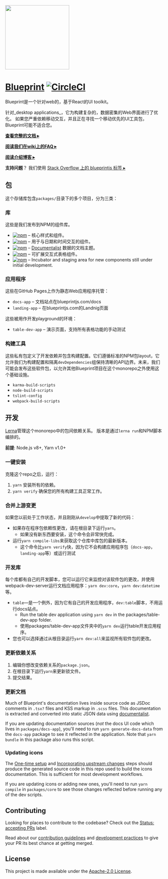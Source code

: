<img height="204" src="https://cloud.githubusercontent.com/assets/464822/20228152/d3f36dc2-a804-11e6-80ff-51ada2d13ea7.png">

# [Blueprint](http://blueprintjs.com/) [![CircleCI](https://circleci.com/gh/palantir/blueprint.svg?style=svg&circle-token=4725ab38f16004566d6430180663d7e7f9f5da9d)](https://circleci.com/gh/palantir/blueprint)

Blueprint是一个针对web的，基于React的UI toolkit。

针对_desktop applications_，它为构建复杂的，数据密集的Web界面进行了优化。
如果您严重依赖移动交互，并且正在寻找一个移动优先的UI工具包，Blueprint可能不适合您。

[**查看完整的文档 ▸**](http://blueprintjs.com/docs)

[**阅读我们在wiki上的FAQ ▸**](https://github.com/palantir/blueprint/wiki/Frequently-Asked-Questions)

[**阅读介绍博客 ▸**](https://medium.com/@palantir/scaling-product-design-with-blueprint-25492827bb4a)

**支持问题**？ 我们使用 [Stack Overflow 上的 blueprintjs 标签 ▸](http://stackoverflow.com/questions/tagged/blueprintjs)

## 包

这个存储库包含`packages/`目录下的多个项目，分为三类：

### 库

这些是我们发布到NPM的组件库。

- [![npm](https://img.shields.io/npm/v/@blueprintjs/core.svg?label=@blueprintjs/core)](https://www.npmjs.com/package/@blueprintjs/core) &ndash; 核心样式和组件。
- [![npm](https://img.shields.io/npm/v/@blueprintjs/datetime.svg?label=@blueprintjs/datetime)](https://www.npmjs.com/package/@blueprintjs/datetime) &ndash; 用于与日期和时间交互的组件。
- [![npm](https://img.shields.io/npm/v/@blueprintjs/docs.svg?label=@blueprintjs/docs)](https://www.npmjs.com/package/@blueprintjs/docs) &ndash; [Documentalist](https://github.com/palantir/documentalist) 数据的文档主题。
- [![npm](https://img.shields.io/npm/v/@blueprintjs/table.svg?label=@blueprintjs/table)](https://www.npmjs.com/package/@blueprintjs/table) &ndash; 可扩展交互式表格组件。
- [![npm](https://img.shields.io/npm/v/@blueprintjs/labs.svg?label=@blueprintjs/labs)](https://www.npmjs.com/package/@blueprintjs/labs) &ndash; Incubator and staging area for new components still under initial development.

### 应用程序

这些在GitHub Pages上作为静态Web应用程序托管：

- `docs-app` &ndash; 文档站点在blueprintjs.com/docs
- `landing-app` &ndash; 在blueprintjs.com的Landnig页面

这些被用作开发playground的环境：

- `table-dev-app` &ndash; 演示页面，支持所有表格功能的手动测试

### 构建工具

这些私有包定义了开发依赖并包含构建配置。它们遵循标准的NPM包layout，它允许我们为构建配置和隔离`devDependencies`组保持清晰的API边界。未来，我们可能会发布这些软件包，以允许其他Blueprint项目在这个monorepo之外使用这个基础设施。

- `karma-build-scripts`
- `node-build-scripts`
- `tslint-config`
- `webpack-build-scripts`

## 开发

[Lerna](https://lernajs.io/)管理这个monorepo中的包间依赖关系。
版本是通过`lerna run`和NPM脚本编排的。

__前提__: Node.js v8+, Yarn v1.0+

### 一键安装

克隆这个repo之后，运行：

1. `yarn` 安装所有的依赖。
1. `yarn verify` 确保您的所有构建工具正常工作。

### 合并上游变更

如果您以前处于工作状态，并且刚刚从`develop`中提取了新的代码：

- 如果存在程序包依赖性更改，请在根目录下运行`yarn`。
  - 如果没有新东西要安装，这个命令会非常快完成。
- 运行`yarn compile-libs`来获取这个仓库中库包的最新版本。
  - 这个命令比`yarn verify`快，因为它不会构建应用程序包（`docs-app`，`landing-app`等）或运行测试

### 开发库

每个库都有自己的开发脚本，您可以运行它来监控对该软件包的更改，并使用webpack-dev-server运行文档应用程序：`yarn dev:core`，`yarn dev:datetime`等。

- `table`&mdash;是一个例外，因为它有自己的开发应用程序，`dev:table`脚本，不用运行docs站点。
  - Run the table dev application using `yarn dev` in the packages/table-dev-app folder.
  - 使用packages/table-dev-app文件夹中的`yarn dev`运行table开发应用程序。
- 您也可以选择通过从根目录运行`yarn dev:all`来监视所有软件包的更改。

### 更新依赖关系

1. 编辑你想改变依赖关系的`package.json`。
1. 在根目录下运行`yarn`来更新锁文件。
1. 提交结果。

### 更新文档

Much of Blueprint's documentation lives inside source code as JSDoc comments in `.tsx?` files and KSS markup in `.scss` files. This documentation is extracted and converted into static JSON data using [documentalist](https://github.com/palantir/documentalist/).

If you are updating documentation sources (_not_ the docs UI code which lives in `packages/docs-app`), you'll need to run `yarn generate-docs-data` from the `docs-app` package to see it reflected in the application. Note that `yarn bundle` in this package also runs this script.

### Updating icons

The [One-time setup](#one-time-setup) and [Incorporating upstream changes](#incorporating-upstream-changes) steps should produce the generated
source code in this repo used to build the icons documentation. This is sufficient for most development workflows.

If you are updating icons or adding new ones, you'll need to run `yarn compile` in `packages/core` to see those changes reflected before
running any of the dev scripts.

## Contributing

Looking for places to contribute to the codebase? Check out the
[Status: accepting PRs](https://github.com/palantir/blueprint/labels/Status%3A%20accepting%20PRs) label.

Read about our [contribution guidelines](https://github.com/palantir/blueprint/blob/master/CONTRIBUTING.md) and
[development practices](https://github.com/palantir/blueprint/wiki/Development-Practices) to give your PR
its best chance at getting merged.

## License

This project is made available under the [Apache-2.0 License](https://github.com/palantir/blueprint/blob/master/LICENSE).
